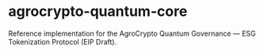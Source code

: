 # agrocrypto-quantum-core
Reference implementation for the AgroCrypto Quantum Governance — ESG Tokenization Protocol (EIP Draft).
